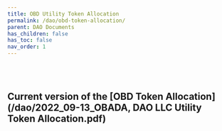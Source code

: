 ```yaml
---
title: OBD Utility Token Allocation
permalink: /dao/obd-token-allocation/
parent: DAO Documents
has_children: false
has_toc: false
nav_order: 1
---
```

<br> <br>

## Current version of the [OBD Token Allocation](/dao/2022_09-13_OBADA, DAO LLC Utility Token Allocation.pdf)



<br> <br>
